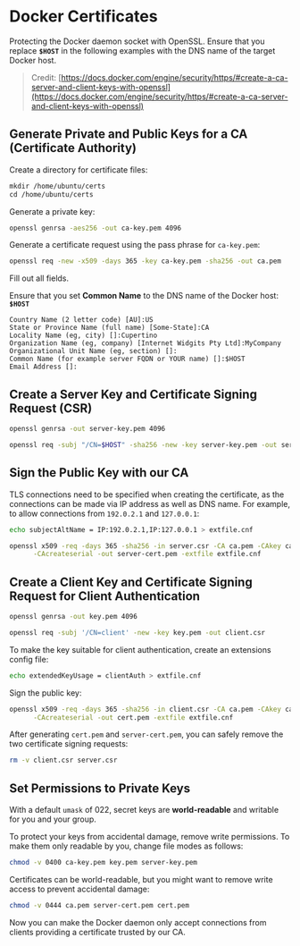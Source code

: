 # Docker Certificates

Protecting the Docker daemon socket with OpenSSL.
Ensure that you replace **`$HOST`** in the following examples with the DNS name of the target Docker host.

> Credit: [https://docs.docker.com/engine/security/https/#create-a-ca-server-and-client-keys-with-openssl](https://docs.docker.com/engine/security/https/#create-a-ca-server-and-client-keys-with-openssl)

## Generate Private and Public Keys for a CA (Certificate Authority)

Create a directory for certificate files:

```txt
mkdir /home/ubuntu/certs
cd /home/ubuntu/certs
```

Generate a private key:

```sh
openssl genrsa -aes256 -out ca-key.pem 4096
```

Generate a certificate request using the pass phrase for `ca-key.pem`:

```sh
openssl req -new -x509 -days 365 -key ca-key.pem -sha256 -out ca.pem
```

Fill out all fields.

Ensure that you set **Common Name** to the DNS name of the Docker host: **`$HOST`**

```properties
Country Name (2 letter code) [AU]:US
State or Province Name (full name) [Some-State]:CA
Locality Name (eg, city) []:Cupertino
Organization Name (eg, company) [Internet Widgits Pty Ltd]:MyCompany
Organizational Unit Name (eg, section) []:
Common Name (for example server FQDN or YOUR name) []:$HOST
Email Address []:
```

## Create a Server Key and Certificate Signing Request (CSR)

```sh
openssl genrsa -out server-key.pem 4096
```

```sh
openssl req -subj "/CN=$HOST" -sha256 -new -key server-key.pem -out server.csr
```

## Sign the Public Key with our CA

TLS connections need to be specified when creating the certificate, as the connections can be made via IP address as well as DNS name. For example, to allow connections from `192.0.2.1` and `127.0.0.1`:

```sh
echo subjectAltName = IP:192.0.2.1,IP:127.0.0.1 > extfile.cnf
```

```sh
openssl x509 -req -days 365 -sha256 -in server.csr -CA ca.pem -CAkey ca-key.pem \
      -CAcreateserial -out server-cert.pem -extfile extfile.cnf
```

## Create a Client Key and Certificate Signing Request for Client Authentication

```sh
openssl genrsa -out key.pem 4096
```

```sh
openssl req -subj '/CN=client' -new -key key.pem -out client.csr
```

To make the key suitable for client authentication, create an extensions config file:

```sh
echo extendedKeyUsage = clientAuth > extfile.cnf
```

Sign the public key:

```sh
openssl x509 -req -days 365 -sha256 -in client.csr -CA ca.pem -CAkey ca-key.pem \
      -CAcreateserial -out cert.pem -extfile extfile.cnf
```

After generating `cert.pem` and `server-cert.pem`, you can safely remove the
two certificate signing requests:

```sh
rm -v client.csr server.csr
```

## Set Permissions to Private Keys

With a default `umask` of 022, secret keys are **world-readable** and writable for you and your group.

To protect your keys from accidental damage, remove write permissions. To make them only readable by you, change file modes as follows:

```sh
chmod -v 0400 ca-key.pem key.pem server-key.pem
```

Certificates can be world-readable, but you might want to remove write access to
prevent accidental damage:

```sh
chmod -v 0444 ca.pem server-cert.pem cert.pem
```

Now you can make the Docker daemon only accept connections from clients providing a certificate trusted by our CA.